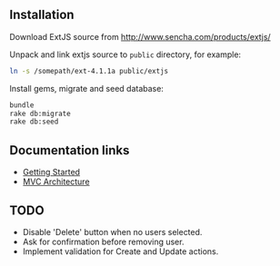 ## Installation

Download ExtJS source from http://www.sencha.com/products/extjs/

Unpack and link extjs source to `public` directory, for example:

```bash
ln -s /somepath/ext-4.1.1a public/extjs
```

Install gems, migrate and seed database:

```bash
bundle
rake db:migrate
rake db:seed
```

## Documentation links

* [Getting Started](http://docs.sencha.com/ext-js/4-1/#!/guide/getting_started)
* [MVC Architecture](http://docs.sencha.com/ext-js/4-1/#!/guide/application_architecture)

## TODO

* Disable 'Delete' button when no users selected.
* Ask for confirmation before removing user.
* Implement validation for Create and Update actions.
